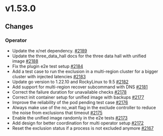# v1.53.0

## Changes

### Operator

* Update the x/net dependency. [#2189](https://github.com/FoundationDB/fdb-kubernetes-operator/pull/2189)
* Update the three_data_hall docs for the three data hall with unified image [#2188](https://github.com/FoundationDB/fdb-kubernetes-operator/pull/2188)
* Fix the plugin e2e test setup [#2184](https://github.com/FoundationDB/fdb-kubernetes-operator/pull/2184)
* Add a test case to run the exclusion in a multi-region cluster for a bigger cluster with injected latencies [#2183](https://github.com/FoundationDB/fdb-kubernetes-operator/pull/2183)
* Update go version to 1.22.10 and RockyLinux to 9.5 [#2182](https://github.com/FoundationDB/fdb-kubernetes-operator/pull/2182)
* Add support for multi-region recover subcommand with DNS [#2181](https://github.com/FoundationDB/fdb-kubernetes-operator/pull/2181)
* Correct the failure duration for unavailable checks [#2178](https://github.com/FoundationDB/fdb-kubernetes-operator/pull/2178)
* Correct init container setup for unified image with backups [#2177](https://github.com/FoundationDB/fdb-kubernetes-operator/pull/2177)
* Improve the reliability of the pod pending test case [#2176](https://github.com/FoundationDB/fdb-kubernetes-operator/pull/2176)
* Always make use of the no_wait flag in the exclude controller to reduce the noise from exclusions that timeout [#2175](https://github.com/FoundationDB/fdb-kubernetes-operator/pull/2175)
* Enable the unified image randomly in the e2e tests [#2173](https://github.com/FoundationDB/fdb-kubernetes-operator/pull/2173)
* Add design for better coordination for multi operator setup [#2172](https://github.com/FoundationDB/fdb-kubernetes-operator/pull/2172)
* Reset the exclusion status if a process is not excluded anymore [#2167](https://github.com/FoundationDB/fdb-kubernetes-operator/pull/2167)
